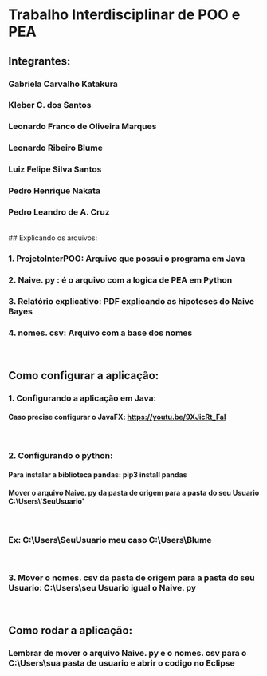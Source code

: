 # Trabalho Interdisciplinar de POO e PEA

## Integrantes:
### Gabriela Carvalho Katakura
### Kleber C. dos Santos 
### Leonardo Franco de Oliveira Marques 
### Leonardo Ribeiro Blume 
### Luiz Felipe Silva Santos 
### Pedro Henrique Nakata 
### Pedro Leandro de A. Cruz 
<br>
## Explicando os arquivos: <br/>

### 1. ProjetoInterPOO: Arquivo que possui o programa em Java
### 2. Naive. py : é o arquivo com a logica de PEA em Python
### 3. Relatório explicativo: PDF explicando as hipoteses do Naive Bayes 
### 4. nomes. csv: Arquivo com a base dos nomes

<br/>

## Como configurar a aplicação: 
### 1. Configurando a aplicação em Java: 
#### Caso precise configurar o JavaFX: https://youtu.be/9XJicRt_FaI
<br/>

### 2. Configurando o python: 
#### Para instalar a biblioteca pandas: pip3 install pandas
#### Mover o arquivo Naive. py da pasta de origem para a pasta do seu Usuario C:\Users\\'SeuUsuario'
<br/>

### Ex: C:\Users\SeuUsuario meu caso C:\Users\Blume
<br/>

### 3. Mover o nomes. csv da pasta de origem para a pasta do seu Usuario: C:\Users\seu Usuario igual o Naive. py
<br/>

## Como rodar a aplicação:
### Lembrar de mover o arquivo Naive. py e o nomes. csv para o C:\Users\sua pasta de usuario e abrir o codigo no Eclipse
